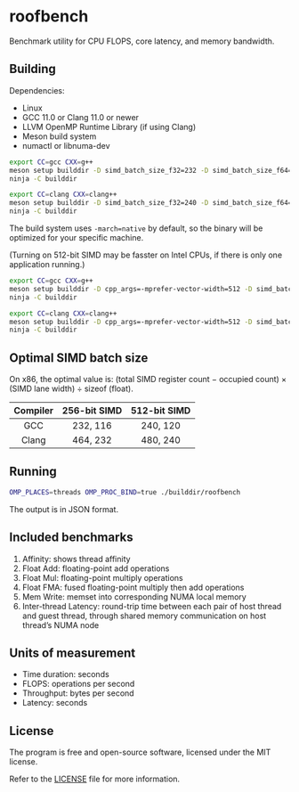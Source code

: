 # roofbench

Benchmark utility for CPU FLOPS, core latency, and memory bandwidth.

## Building

Dependencies:
* Linux
* GCC 11.0 or Clang 11.0 or newer
* LLVM OpenMP Runtime Library (if using Clang)
* Meson build system
* numactl or libnuma-dev

```bash
export CC=gcc CXX=g++
meson setup builddir -D simd_batch_size_f32=232 -D simd_batch_size_f64=116
ninja -C builddir
```
```bash
export CC=clang CXX=clang++
meson setup builddir -D simd_batch_size_f32=240 -D simd_batch_size_f64=120
ninja -C builddir
```

The build system uses `-march=native` by default, so the binary will be optimized for your specific machine.

(Turning on 512-bit SIMD may be fasster on Intel CPUs, if there is only one application running.)
```bash
export CC=gcc CXX=g++
meson setup builddir -D cpp_args=-mprefer-vector-width=512 -D simd_batch_size_f32=464 -D simd_batch_size=232 --wipe
ninja -C builddir
```
```bash
export CC=clang CXX=clang++
meson setup builddir -D cpp_args=-mprefer-vector-width=512 -D simd_batch_size_f32=480 -D simd_batch_size=240 --wipe
ninja -C builddir
```

## Optimal SIMD batch size

On x86, the optimal value is: (total SIMD register count − occupied count) × (SIMD lane width) ÷ sizeof (float).

| Compiler | 256-bit SIMD | 512-bit SIMD |
|:--------:|:------------:|:------------:|
|   GCC    |   232, 116   |   240, 120   |
|  Clang   |   464, 232   |   480, 240   |

## Running

```bash
OMP_PLACES=threads OMP_PROC_BIND=true ./builddir/roofbench
```

The output is in JSON format.

## Included benchmarks

1. Affinity: shows thread affinity
2. Float Add: floating-point add operations
3. Float Mul: floating-point multiply operations
4. Float FMA: fused floating-point multiply then add operations
5. Mem Write: memset into corresponding NUMA local memory
6. Inter-thread Latency: round-trip time between each pair of host thread and guest thread, through shared memory communication on host thread’s NUMA node

## Units of measurement

* Time duration: seconds
* FLOPS: operations per second
* Throughput: bytes per second
* Latency: seconds

## License

The program is free and open-source software, licensed under the MIT license.

Refer to the [LICENSE](LICENSE) file for more information.
